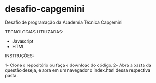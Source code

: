 # desafio-capgemini
Desafio de programação da Academia Técnica Capgemini

TECNOLOGIAS UTILIZADAS:

- Javascript
- HTML

INSTRUÇÕES: 

1- Clone o repositório ou faça o download do código.
2- Abra a pasta da questão deseja, e abra em um navegador o index.html dessa respectiva pasta.
